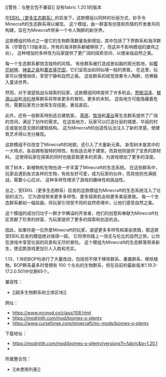 [[警告：与整合包不兼容]] 没有fabric 1.20.1的版本

在[EBXL（更多生态群系）](https://www.mcmod.cn/class/50.html "EBXL（更多生态群系）")的启发下，这款模组以同样的壮丽方式，妙手令Minecraft的生态群系得以展现。 这个模组，由一群富有创意和热情的开发者共同构建，旨在为Minecraft带来一个令人陶醉的新世界。

这款模组的特点之一是它的生物群落数量急剧增加，其中包括了下界群系和海洋群系（尽管在1.13版本后，所有的海洋群系都被移除了，但这并不影响模组的雄伟之处）。 这种增加的多样性为玩家提供了更广阔的探索空间，以便亲临自然之美。

每一个生态群系都饱含独特的风情。 有些群系被打造成景如画的观光胜地，如[樱花树林](https://www.mcmod.cn/item/63241.html "樱花树林")、[神圣之泉](https://www.mcmod.cn/item/63240.html "神圣之泉")和[薰衣草花田](https://www.mcmod.cn/item/69429.html "薰衣草花田")，它们呈现出如同仙境一般的景致。 在这里，玩家可以慢慢徜徉，享受宁静和自然之美。 这些群系的视觉效果令人陶醉，仿佛融入童话世界。

然而，对于渴望挑战与探索的玩家，这款模组同样提供了许多机会。[葱郁沼泽](https://www.mcmod.cn/item/67231.html "葱郁沼泽")、[根源山谷](https://www.mcmod.cn/item/63233.html "根源山谷")和[冷杉林](https://www.mcmod.cn/item/67235.html "冷杉林")等群系将带来更多的冒险，更多的未知。 这些地方可能隐藏着危险，需要玩家充分发挥生存技能，勇往直前。

此外，还有一些群系特别适合建筑家。 [草原](https://www.mcmod.cn/item/78516.html "草原")、[牧场](https://www.mcmod.cn/item/78520.html "牧场")和[灌丛](https://www.mcmod.cn/item/329368.html "灌丛")等生态群系提供了广阔的空间，满足了创作的需求。 在这些地方，玩家可以打造壮丽的城堡、华丽的村庄或是创意无限的建筑结构。 这为Minecraft的创造性玩法注入了新的灵感，使建筑艺术得以充分展现。

这款模组不仅改变了Minecraft的地貌，还引入了大量新元素。 新型树木是其中的一大特点，各自拥有独特的特性，有些适合用于建筑，而其他则提供了宝贵的原材料。 这使得玩家在探索的同时也能获取更多的资源，为游戏增加了更多的深度。

除了树木，新植物和生物也进一步丰富了Minecraft的生态系统。 在这些群系中，玩家会遇到各式各样的生物，有些友好可爱，成为玩家的伙伴，而其他则充满挑战，需要小心应对。 这种多样性增添了游戏的趣味性和挑战性。

总之，受EBXL（更多生态群系）启发的这款模组为Minecraft的生态系统注入了壮丽的活力。 它为游戏带来更多多样性、更多探索机会和更多美丽景致。 每一个生态群系都如一幅绘画，将玩家引领至不同的自然奇境中，让他们感受自然之美。

这个模组的成功归功于一群才华横溢的开发者，他们的创意和奉献为Minecraft社区贡献了珍贵的财富，为玩家提供了更多的探索和创造机会。

因此，如果你是一位热爱Minecraft的玩家，渴望更多多样性和美丽景致，那这款受EBXL启发的模组绝对值得一探。 它将带你踏上一场无与伦比的自然之旅，让你在游戏中享受壮丽的风景和无尽的冒险。 这个模组为Minecraft的生态群落带来新生，使这款游戏更加引人入胜和充实。

1.13、1.18的BOP均进行了大量改动，包括但不限于移除群系、重置群系、移除植物。BOP群系最多时曾拥有 100 个左右的生物群系，但在目前的最新版本1.19.3-17.2.0.501中仅剩65个。

兼容性：
- [[超多生物群系和立体区块]]

网址：
- https://www.mcmod.cn/class/108.html
- https://modrinth.com/mod/biomes-o-plenty
- https://www.curseforge.com/minecraft/mc-mods/biomes-o-plenty

下载地址：
- https://modrinth.com/mod/biomes-o-plenty/versions?l=fabric&g=1.20.1
- 

所属整合包：
- [[未使用列表]]